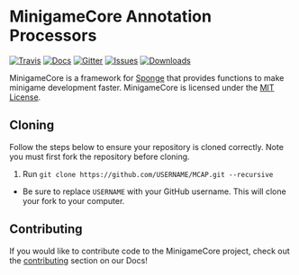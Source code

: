# MinigameCore Annotation Processors
[![Travis]](https://travis-ci.org/kinggoesgaming/MCAP)
[![Docs]](http://minigamecore.github.io/Docs)
[![Gitter]](https://gitter.im/MinigameCore/MinigameCore)
[![Issues]](http://www.github.com/kinggoesgaming/MCAP/issues/)
[![Downloads]](http://www.github.com/kinggoesgaming/MCAP/releases/)

MinigameCore is a framework for [Sponge](https://www.spongepowered.org/) that provides functions to make minigame
development faster. MinigameCore is licensed under the [MIT License](https://tldrlegal.com/license/mit-license).

## Cloning

Follow the steps below to ensure your repository is cloned correctly. Note you must first fork the repository before
cloning.

1. Run `git clone https://github.com/USERNAME/MCAP.git --recursive`
 - Be sure to replace `USERNAME` with your GitHub username. This will clone your fork to your computer.

## Contributing

If you would like to contribute code to the MinigameCore project, check out the
[contributing](http://minigamecore.github.io/Docs/contributing.html) section on our Docs!

[Issues]: https://img.shields.io/github/issues/kinggoesgaming/MCAP.svg?style=flat-square
[Downloads]: https://img.shields.io/github/downloads/kinggoesgaming/MCAP/total.svg?style=flat-square
[Gitter]: https://img.shields.io/badge/chat-on_gitter-3F51B5.svg?style=flat-square
[Travis]: https://img.shields.io/travis/kinggoesgaming/MCAP/master.svg?style=flat-square
[Docs]: https://img.shields.io/badge/Official-Docs-2196F3.svg?style=flat-square
